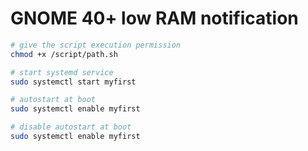# GNOME 40+ low RAM notification


```bash
# give the script execution permission
chmod +x /script/path.sh

# start systemd service
sudo systemctl start myfirst

# autostart at boot
sudo systemctl enable myfirst

# disable autostart at boot
sudo systemctl enable myfirst
```
